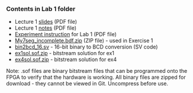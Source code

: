 ### Contents in Lab 1 folder

* Lecture 1 [slides](./Lecture_1_slides.pdf) (PDF file)
* Lecture 1 [notes](./Lecture_1_notes.pdf) (PDF file)
* [Experiment instruction](./Experiment%20Sheet%20-%20Mastering%20Digital%20Design%20Part%201.pdf) for Lab 1 (PDF file)
* [My7seg_incomplete.bdf.zip](My7seg_incomplete.bdf.zip) (ZIP file) - used in Exercise 1
* [bin2bcd_16.sv](./bin2bcd_16.sv) - 16-bit binary to BCD conversion (SV code)
* [ex1sol.sof.zip](./ex1sol.sof.zip) - bitstream solution for ex1
* [ex4sol.sof.zip](./ex4sol.sof.zip) - bitstream solution for ex4

Note: .sof files are binary bitstream files that can be programmed onto the FPGA to verify that the hardware is working. All binary files are zipped for download - they cannot be viewed in Git.  Uncompress before use.
